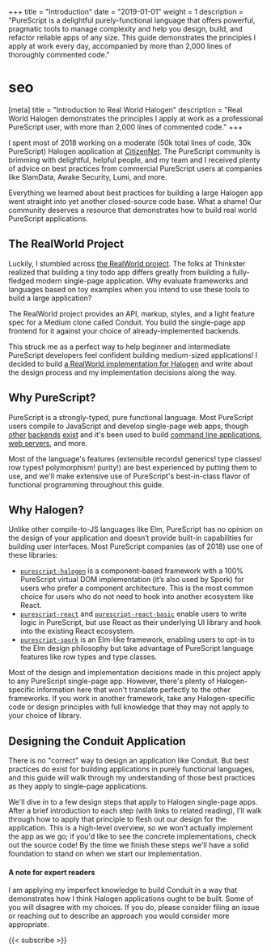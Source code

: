 +++
title = "Introduction"
date = "2019-01-01"
weight = 1
description = "PureScript is a delightful purely-functional language that offers powerful, pragmatic tools to manage complexity and help you design, build, and refactor reliable apps of any size. This guide demonstrates the principles I apply at work every day, accompanied by more than 2,000 lines of thoroughly commented code."

# seo
[meta]
title = "Introduction to Real World Halogen"
description = "Real World Halogen demonstrates the principles I apply at work as a professional PureScript user, with more than 2,000 lines of commented code."
+++

I spent most of 2018 working on a moderate (50k total lines of code, 30k PureScript) Halogen application at [CitizenNet](https://citizennet.com/). The PureScript community is brimming with delightful, helpful people, and my team and I received plenty of advice on best practices from commercial PureScript users at companies like SlamData, Awake Security, Lumi, and more.

Everything we learned about best practices for building a large Halogen app went straight into yet another closed-source code base. What a shame! Our community deserves a resource that demonstrates how to build real world PureScript applications.

## The RealWorld Project

Luckily, I stumbled across [the RealWorld project](https://github.com/gothinkster/realworld). The folks at Thinkster realized that building a tiny todo app differs greatly from building a fully-fledged modern single-page application. Why evaluate frameworks and languages based on toy examples when you intend to use these tools to build a large application?

The RealWorld project provides an API, markup, styles, and a light feature spec for a Medium clone called Conduit. You build the single-page app frontend for it against your choice of already-implemented backends.

This struck me as a perfect way to help beginner and intermediate PureScript developers feel confident building medium-sized applications! I decided to build [a RealWorld implementation for Halogen](https://github.com/thomashoneyman/purescript-halogen-realworld) and write about the design process and my implementation decisions along the way.

## Why PureScript?

PureScript is a strongly-typed, pure functional language. Most PureScript users compile to JavaScript and develop single-page web apps, though [other](https://github.com/andyarvanitis/purescript-native) [backends](https://github.com/pure-c/pure-c) [exist](https://github.com/paulyoung/pureswift) and it's been used to build [command line applications](https://github.com/feramhq/transity), [web servers](https://github.com/cprussin/purescript-httpure), and more.

Most of the language's features (extensible records! generics! type classes! row types! polymorphism! purity!) are best experienced by putting them to use, and we'll make extensive use of PureScript's best-in-class flavor of functional programming throughout this guide.

## Why Halogen?

Unlike other compile-to-JS languages like Elm, PureScript has no opinion on the design of your application and doesn’t provide built-in capabilities for building user interfaces. Most PureScript companies (as of 2018) use one of these libraries:

- [`purescript-halogen`](https://github.com/slamdata/purescript-halogen) is a component-based framework with a 100% PureScript virtual DOM implementation (it’s also used by Spork) for users who prefer a component architecture. This is the most common choice for users who do not need to hook into another ecosystem like React.
- [`purescript-react`](https://github.com/purescript-contrib/purescript-react) and [`purescript-react-basic`](https://github.com/lumihq/purescript-react-basic) enable users to write logic in PureScript, but use React as their underlying UI library and hook into the existing React ecosystem.
- [`purescript-spork`](https://github.com/natefaubion/purescript-spork) is an Elm-like framework, enabling users to opt-in to the Elm design philosophy but take advantage of PureScript language features like row types and type classes.

Most of the design and implementation decisions made in this project apply to any PureScript single-page app. However, there's plenty of Halogen-specific information here that won't translate perfectly to the other frameworks. If you work in another framework, take any Halogen-specific code or design principles with full knowledge that they may not apply to your choice of library.

## Designing the Conduit Application

There is no "correct" way to design an application like Conduit. But best practices do exist for building applications in purely functional languages, and this guide will walk through my understanding of those best practices as they apply to single-page applications.

We'll dive in to a few design steps that apply to Halogen single-page apps. After a brief introduction to each step (with links to related reading), I'll walk through how to apply that principle to flesh out our design for the application. This is a high-level overview, so we won't actually implement the app as we go; if you'd like to see the concrete implementations, check out the source code! By the time we finish these steps we'll have a solid foundation to stand on when we start our implementation.

#### A note for expert readers

I am applying my imperfect knowledge to build Conduit in a way that demonstrates how I think Halogen applications ought to be built. Some of you will disagree with my choices. If you do, please consider filing an issue or reaching out to describe an approach you would consider more appropriate.

{{< subscribe >}}
